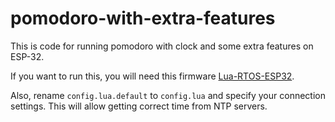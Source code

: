 # pomodoro-with-extra-features

This is code for running pomodoro with clock and some extra features on ESP-32.

If you want to run this, you will need this firmware [Lua-RTOS-ESP32](https://github.com/whitecatboard/Lua-RTOS-ESP32).

Also, rename `config.lua.default` to `config.lua` and specify your connection settings. This will allow getting correct time from NTP servers.